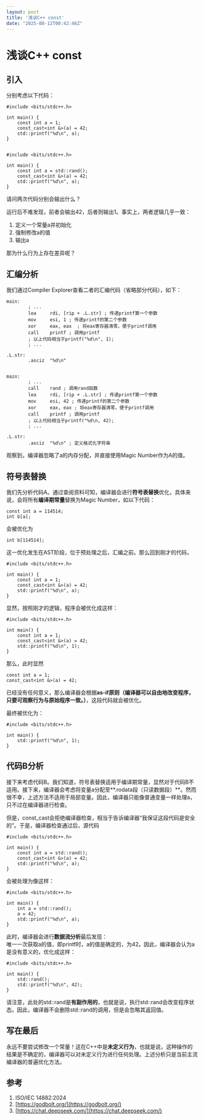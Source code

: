 ```yaml
---
layout: post
title: '浅谈C++ const'
date: "2025-08-12T00:42:46Z"
---
```

浅谈C++ const
===========

引入
--

分别考虑以下代码：

    #include <bits/stdc++.h>
    
    int main() {
        const int a = 1;
        const_cast<int &>(a) = 42;
        std::printf("%d\n", a);
    }
    

    #include <bits/stdc++.h>
    
    int main() {
        const int a = std::rand();
        const_cast<int &>(a) = 42;
        std::printf("%d\n", a);
    }
    

请问两次代码分别会输出什么？

运行后不难发现，前者会输出42，后者则输出1。事实上，两者逻辑几乎一致：

1.  定义一个常量a并初始化
2.  强制修改a的值
3.  输出a

那为什么行为上存在差异呢？

汇编分析
----

我们通过Compiler Explorer查看二者的汇编代码（省略部分代码），如下：

    main:
            ; ...
            lea     rdi, [rip + .L.str] ; 传递printf第一个参数
            mov     esi, 1 ; 传递printf的第二个参数
            xor     eax, eax  ; 将eax寄存器清零，便于printf调用
            call    printf ; 调用printf
            ; 以上代码相当于printf("%d\n", 1);
            ; ...
    
    .L.str:
            .asciz  "%d\n"
    

    main:
            ; ...
            call    rand ; 调用rand函数
            lea     rdi, [rip + .L.str] ; 传递printf第一个参数
            mov     esi, 42 ; 传递printf的第二个参数
            xor     eax, eax ; 将eax寄存器清零，便于printf调用
            call    printf ; 调用printf
            ; 以上代码相当于printf("%d\n, 42);
            ; ...
    
    .L.str:
            .asciz  "%d\n" ; 定义格式化字符串
    

观察到，编译器忽略了a的内存分配，并直接使用Magic Number作为A的值。

符号表替换
-----

我们先分析代码A。通过查阅资料可知，编译器会进行**符号表替换**优化，具体来说，会将所有**编译期常量**替换为Magic Number，如以下代码：

    const int a = 114514;
    int b[a];
    

会被优化为

    int b[114514];
    

这一优化发生在AST阶段，位于预处理之后，汇编之前。那么回到刚才的代码，

    #include <bits/stdc++.h>
    
    int main() {
        const int a = 1;
        const_cast<int &>(a) = 42;
        std::printf("%d\n", a);
    }
    

显然，按照刚才的逻辑，程序会被优化成这样：

    #include <bits/stdc++.h>
    
    int main() {
        const int a = 1;
        const_cast<int &>(a) = 42;
        std::printf("%d\n", 1);
    }
    

那么，此时显然

    const int a = 1;
    const_cast<int &>(a) = 42;
    

已经没有任何意义，那么编译器会根据**as-if原则（****编译器可以自由地改变程序，只要可观察行为与原始程序一致。****）**，这段代码就会被优化。

最终被优化为：

    #include <bits/stdc++.h>
    
    int main() {
        std::printf("%d\n", 1);
    }
    

代码B分析
-----

接下来考虑代码B。我们知道，符号表替换适用于编译期常量，显然对于代码B不适用。接下来，编译器会考虑将变量a分配至**.rodata段（只读数据段）**。然而很不幸，上述方法不适用于局部变量。因此，编译器只能像普通变量一样处理a，只不过在编译器进行检查。

但是，const\_cast会拒绝编译器检查，相当于告诉编译器“我保证这段代码是安全的”。于是，编译器检查通过后，源代码

    #include <bits/stdc++.h>
    
    int main() {
        const int a = std::rand();
        const_cast<int &>(a) = 42;
        std::printf("%d\n", a);
    }
    

会被处理为像这样：

    #include <bits/stdc++.h>
    
    int main() {
        int a = std::rand();
        a = 42;
        std::printf("%d\n", a);
    }
    

此时，编译器会进行**数据流分析**最后发现：  
唯一一次获取a的值，即printf时，a的值是确定的，为42。因此，编译器会认为a是没有意义的，优化成这样：

    #include <bits/stdc++.h>
    
    int main() {
        std::rand();
        std::printf("%d\n", 42);
    }
    

请注意，此处的std::rand是**有副作用的**，也就是说，执行std::rand会改变程序状态。因此，编译器不会删除std::rand的调用，但是会忽略其返回值。

写在最后
----

永远不要尝试修改一个常量！这在C++中是**未定义行为**，也就是说，这种操作的结果是不确定的，编译器可以对未定义行为进行任何处理。上述分析只是当前主流编译器的普遍优化方法。

参考
--

1.  ISO/IEC 14882:2024
2.  [https://godbolt.org/](https://godbolt.org/)
3.  [https://chat.deepseek.com/](https://chat.deepseek.com/)